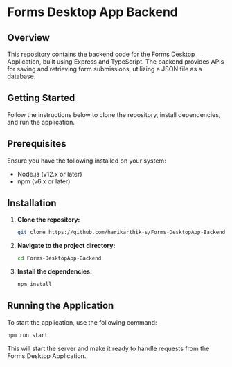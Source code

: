 # Forms Desktop App Backend

## Overview

This repository contains the backend code for the Forms Desktop Application, built using Express and TypeScript. The backend provides APIs for saving and retrieving form submissions, utilizing a JSON file as a database.

## Getting Started

Follow the instructions below to clone the repository, install dependencies, and run the application.

## Prerequisites

Ensure you have the following installed on your system:

- Node.js (v12.x or later)
- npm (v6.x or later)

## Installation

1. **Clone the repository:**

   ```bash
   git clone https://github.com/harikarthik-s/Forms-DesktopApp-Backend.git
   ```

2. **Navigate to the project directory:**

   ```bash
   cd Forms-DesktopApp-Backend
   ```

3. **Install the dependencies:**

   ```bash
   npm install
   ```

## Running the Application

To start the application, use the following command:

```bash
npm run start
```

This will start the server and make it ready to handle requests from the Forms Desktop Application.
